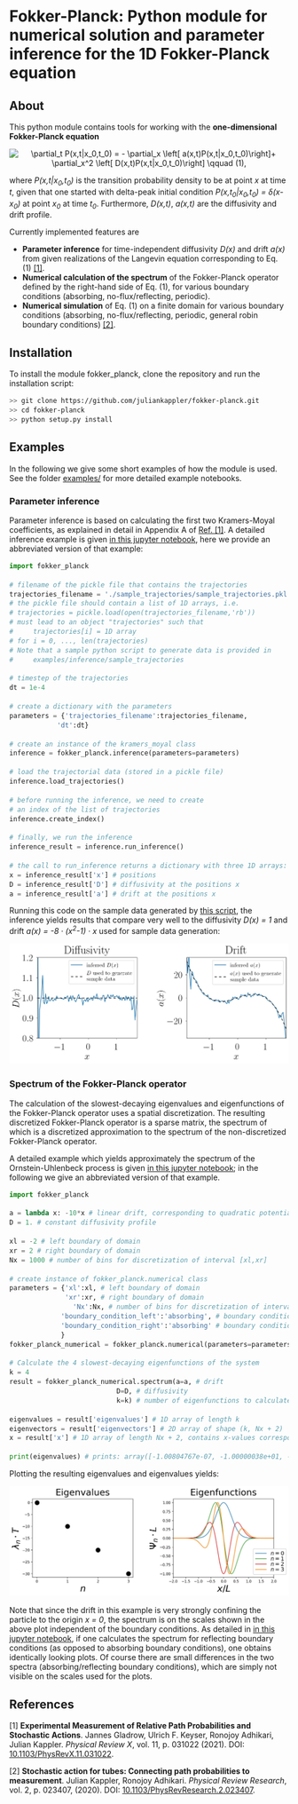 # Fokker-Planck: Python module for numerical solution and parameter inference for the 1D Fokker-Planck equation

## About

This python module contains tools for working with the **one-dimensional Fokker-Planck equation**

 <p align="center">
<img src="https://latex.codecogs.com/svg.image?\partial_t&space;P(x,t|x_0,t_0)&space;=&space;-&space;\partial_x&space;\left[&space;a(x,t)P(x,t|x_0,t_0)\right]&plus;&space;\partial_x^2&space;\left[&space;D(x,t)P(x,t|x_0,t_0)\right]&space;\qquad&space;(1)" title="\partial_t P(x,t|x_0,t_0) = - \partial_x \left[ a(x,t)P(x,t|x_0,t_0)\right]+ \partial_x^2 \left[ D(x,t)P(x,t|x_0,t_0)\right] \qquad (1),"/>
 </p>

where <i>P(x,t|x<sub>0</sub>,t<sub>0</sub>)</i> is the transition probability density to be at point <i>x</i> at time <i>t</i>, given that one started with delta-peak initial condition
 <i>P(x,t<sub>0</sub>|x<sub>0</sub>,t<sub>0</sub>) = &delta;(x-x<sub>0</sub>)</i> at point <i>x<sub>0</sub></i> at time <i>t<sub>0</sub></i>. Furthermore, <i>D(x,t)</i>, <i>a(x,t)</i> are the diffusivity and drift profile.

Currently implemented features are

* **Parameter inference** for time-independent diffusivity <i>D(x)</i> and drift <i>a(x)</i> from given realizations of the Langevin equation corresponding to Eq. (1) <a href="#ref_1">[1]</a>.
* **Numerical calculation of the spectrum** of the Fokker-Planck operator defined by the right-hand side of Eq. (1), for various boundary conditions (absorbing, no-flux/reflecting, periodic).
* **Numerical simulation** of Eq. (1) on a finite domain for various boundary conditions (absorbing, no-flux/reflecting, periodic, general robin boundary conditions) <a href="#ref_2">[2]</a>.


## Installation

To install the module fokker_planck, clone the repository and run the installation script:

```bash
>> git clone https://github.com/juliankappler/fokker-planck.git
>> cd fokker-planck
>> python setup.py install
```

## Examples

In the following we give some short examples of how the module is used. See the folder [examples/](examples/) for more detailed example notebooks.

### Parameter inference

Parameter inference is based on calculating the first two Kramers-Moyal coefficients, as explained in detail in Appendix A of <a href="#ref_1">Ref. [1]</a>. A detailed inference example is given [in this jupyter notebook](examples/inference/Parameter%20inference%20via%20Kramers-Moyal%20coefficients.ipynb), here we provide an abbreviated version of that example:

```Python
import fokker_planck

# filename of the pickle file that contains the trajectories
trajectories_filename = './sample_trajectories/sample_trajectories.pkl'
# the pickle file should contain a list of 1D arrays, i.e.
# trajectories = pickle.load(open(trajectories_filename,'rb'))
# must lead to an object "trajectories" such that
#     trajectories[i] = 1D array
# for i = 0, ..., len(trajectories)
# Note that a sample python script to generate data is provided in
#     examples/inference/sample_trajectories

# timestep of the trajectories
dt = 1e-4

# create a dictionary with the parameters
parameters = {'trajectories_filename':trajectories_filename,
            'dt':dt}

# create an instance of the kramers_moyal class
inference = fokker_planck.inference(parameters=parameters)

# load the trajectorial data (stored in a pickle file)
inference.load_trajectories()

# before running the inference, we need to create
# an index of the list of trajectories
inference.create_index()

# finally, we run the inference
inference_result = inference.run_inference()

# the call to run_inference returns a dictionary with three 1D arrays:
x = inference_result['x'] # positions
D = inference_result['D'] # diffusivity at the positions x
a = inference_result['a'] # drift at the positions x
```

Running this code on the sample data generated by [this script](examples/inference/sample_trajectories/generate_sample_trajectories.py), the inference yields results that compare very well to the diffusivity <i>D(x) = 1</i> and drift <i>a(x) = -8 &#183; (x<sup>2</sup>-1) &#183; x</i> used for sample data generation:

![Imagel](https://raw.githubusercontent.com/juliankappler/fokker-planck/master/examples/inference/inference-example.jpg)


### Spectrum of the Fokker-Planck operator

The calculation of the slowest-decaying eigenvalues and eigenfunctions of the Fokker-Planck operator uses a spatial discretization. The resulting discretized Fokker-Planck operator is a sparse matrix, the spectrum of which is a discretized approximation to the spectrum of the non-discretized Fokker-Planck operator.

A detailed example which yields approximately the spectrum of the Ornstein-Uhlenbeck process is given [in this jupyter notebook](examples/spectrum/spectrum%20-%20Ornstein-Uhlenbeck%20process.ipynb); in the following we give an abbreviated version of that example.

```Python
import fokker_planck

a = lambda x: -10*x # linear drift, corresponding to quadratic potential
D = 1. # constant diffusivity profile

xl = -2 # left boundary of domain
xr = 2 # right boundary of domain
Nx = 1000 # number of bins for discretization of interval [xl,xr]

# create instance of fokker_planck.numerical class
parameters = {'xl':xl, # left boundary of domain
              'xr':xr, # right boundary of domain
                'Nx':Nx, # number of bins for discretization of interval [xl,xr]
             'boundary_condition_left':'absorbing', # boundary condition at xl
             'boundary_condition_right':'absorbing' # boundary condition at xr
             }
fokker_planck_numerical = fokker_planck.numerical(parameters=parameters)

# Calculate the 4 slowest-decaying eigenfunctions of the system
k = 4
result = fokker_planck_numerical.spectrum(a=a, # drift
                           D=D, # diffusivity
                           k=k) # number of eigenfunctions to calculate

eigenvalues = result['eigenvalues'] # 1D array of length k
eigenvectors = result['eigenvectors'] # 2D array of shape (k, Nx + 2)
x = result['x'] # 1D array of length Nx + 2, contains x-values corresponding to eigenvectors[i]

print(eigenvalues) # prints: array([-1.00804767e-07, -1.00000038e+01, -2.00000680e+01, -3.00007585e+01])
```

Plotting the resulting eigenvalues and eigenvalues yields:

![Imagel](https://raw.githubusercontent.com/juliankappler/fokker-planck/master/examples/spectrum/spectrum-ornstein-uhlenbeck.jpg)

Note that since the drift in this example is very strongly confining the particle to the origin <i>x = 0</i>, the spectrum is on the scales shown in the above plot independent of the boundary conditions. As detailed in [in this jupyter notebook](examples/spectrum/spectrum%20-%20Ornstein-Uhlenbeck%20process.ipynb), if one calculates the spectrum for reflecting boundary conditions (as opposed to absorbing boundary conditions), one obtains identically looking plots. Of course there are small differences in the two spectra (absorbing/reflecting boundary conditions), which are simply not visible on the scales used for the plots.

## References

<a id="ref_1">[1] **Experimental Measurement of Relative Path Probabilities and Stochastic Actions**. Jannes Gladrow, Ulrich F. Keyser, Ronojoy Adhikari, Julian Kappler. <i>Physical Review X</i>, vol. 11, p. 031022 (2021). DOI: [10.1103/PhysRevX.11.031022](https://doi.org/10.1103/PhysRevX.11.031022).</a>

<a id="ref_2">[2] **Stochastic action for tubes: Connecting path probabilities to measurement**. Julian Kappler, Ronojoy Adhikari. <i>Physical Review Research</i>, vol. 2, p. 023407, (2020). DOI: [10.1103/PhysRevResearch.2.023407](https://doi.org/10.1103/PhysRevResearch.2.023407).</a>
